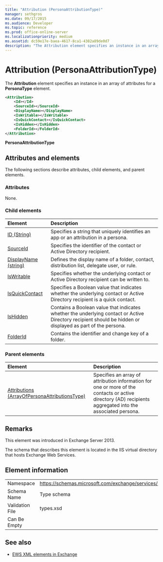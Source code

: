 ```yaml
---
title: "Attribution (PersonaAttributionType)"
manager: sethgros
ms.date: 09/17/2015
ms.audience: Developer
ms.topic: reference
ms.prod: office-online-server
ms.localizationpriority: medium
ms.assetid: dc59e17e-baea-4617-8ca1-4382a89de0d7
description: "The Attribution element specifies an instance in an array of attributes for a PersonaType element."
---
```


# Attribution (PersonaAttributionType)

The **Attribution** element specifies an instance in an array of attributes for a **PersonaType** element. 
  
```XML
<Attribution>
    <Id></Id>
    <SourceId></SourceId>
    <DisplayName></DisplayName>
    <IsWritable></IsWritable>
    <IsQuickContact></IsQuickContact>
    <IsHidden></IsHidden>
    <FolderId></FolderId>
</Attribution>
```

 **PersonaAttributionType**
## Attributes and elements

The following sections describe attributes, child elements, and parent elements.
  
### Attributes

None.
  
### Child elements

|**Element**|**Description**|
|:-----|:-----|
|[ID (String)](id-string.md) <br/> |Specifies a string that uniquely identifies an app or an attribution in a persona.  <br/> |
|[SourceId](sourceid.md) <br/> |Specifies the identifier of the contact or Active Directory recipient.  <br/> |
|[DisplayName (string)](displayname-string.md) <br/> |Defines the display name of a folder, contact, distribution list, delegate user, or rule.  <br/> |
|[IsWritable](iswritable.md) <br/> |Specifies whether the underlying contact or Active Directory recipient can be written to.  <br/> |
|[IsQuickContact](isquickcontact.md) <br/> |Specifies a Boolean value that indicates whether the underlying contact or Active Directory recipient is a quick contact.  <br/> |
|[IsHidden](ishidden.md) <br/> |Contains a Boolean value that indicates whether the underlying contact or Active Directory recipient should be hidden or displayed as part of the persona.  <br/> |
|[FolderId](folderid.md) <br/> |Contains the identifier and change key of a folder.  <br/> |
   
### Parent elements

|**Element**|**Description**|
|:-----|:-----|
|[Attributions (ArrayOfPersonaAttributionsType)](attributions-arrayofpersonaattributionstype.md) <br/> |Specifies an array of attribution information for one or more of the contacts or active directory (AD) recipients aggregated into the associated persona.  <br/> |
   
## Remarks

This element was introduced in Exchange Server 2013.
  
The schema that describes this element is located in the IIS virtual directory that hosts Exchange Web Services.
  
## Element information

|||
|:-----|:-----|
|Namespace  <br/> |https://schemas.microsoft.com/exchange/services/2006/types  <br/> |
|Schema Name  <br/> |Type schema  <br/> |
|Validation File  <br/> |types.xsd  <br/> |
|Can Be Empty  <br/> ||
   
## See also

- [EWS XML elements in Exchange](ews-xml-elements-in-exchange.md)

